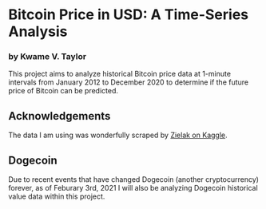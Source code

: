 # Bitcoin Price in USD: A Time-Series Analysis
### by Kwame V. Taylor

This project aims to analyze historical Bitcoin price data at 1-minute intervals from January 2012 to December 2020 to determine if the future price of Bitcoin can be predicted.

## Acknowledgements

The data I am using was wonderfully scraped by <a href="https://www.kaggle.com/mczielinski/bitcoin-historical-data">Zielak on Kaggle</a>.

## Dogecoin

Due to recent events that have changed Dogecoin (another cryptocurrency) forever, as of Feburary 3rd, 2021 I will also be analyzing Dogecoin historical value data within this project.
